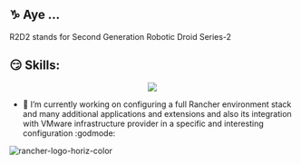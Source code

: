 ## :capricorn: Aye ...
R2D2 stands for Second Generation Robotic Droid Series-2
## :smirk: Skills:

<p align="center">
  <a href="https://skillicons.dev">
    <img src="https://skillicons.dev/icons?i=linux,bash,vim,regex,html,css,ansible,py,git,github,gitlab,md,docker,kubernetes,prometheus,grafana,vscode,azure,gcp" />
  </a>
</p>

- 🔭 I’m currently working on configuring a full Rancher environment stack and many additional applications and extensions and also its integration with VMware infrastructure provider in a specific and interesting configuration  :godmode:

![rancher-logo-horiz-color](https://user-images.githubusercontent.com/38051959/212468779-5f07bded-c310-488f-a56e-7ad222508a7b.png)

<!--
**r2d2pl/r2d2pl** is a ✨ _special_ ✨ repository because its `README.md` (this file) appears on your GitHub profile.

Here are some ideas to get you started:

- 🔭 I’m currently working on ...
- 🌱 I’m currently learning ...
- 👯 I’m looking to collaborate on ...
- 🤔 I’m looking for help with ...
- 💬 Ask me about ...
- 📫 How to reach me: ...
- 😄 Pronouns: ...
- ⚡ Fun fact: ...
-->
